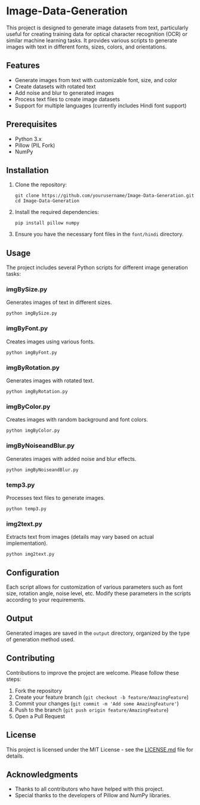 # Image-Data-Generation

This project is designed to generate image datasets from text, particularly useful for creating training data for optical character recognition (OCR) or similar machine learning tasks. It provides various scripts to generate images with text in different fonts, sizes, colors, and orientations.

## Features

- Generate images from text with customizable font, size, and color
- Create datasets with rotated text
- Add noise and blur to generated images
- Process text files to create image datasets
- Support for multiple languages (currently includes Hindi font support)

## Prerequisites

- Python 3.x
- Pillow (PIL Fork)
- NumPy

## Installation

1. Clone the repository:
   ```
   git clone https://github.com/yourusername/Image-Data-Generation.git
   cd Image-Data-Generation
   ```

2. Install the required dependencies:
   ```
   pip install pillow numpy
   ```

3. Ensure you have the necessary font files in the `font/hindi` directory.

## Usage

The project includes several Python scripts for different image generation tasks:

### imgBySize.py

Generates images of text in different sizes.

```
python imgBySize.py
```

### imgByFont.py

Creates images using various fonts.

```
python imgByFont.py
```

### imgByRotation.py

Generates images with rotated text.

```
python imgByRotation.py
```

### imgByColor.py

Creates images with random background and font colors.

```
python imgByColor.py
```

### imgByNoiseandBlur.py

Generates images with added noise and blur effects.

```
python imgByNoiseandBlur.py
```

### temp3.py

Processes text files to generate images.

```
python temp3.py
```

### img2text.py

Extracts text from images (details may vary based on actual implementation).

```
python img2text.py
```

## Configuration

Each script allows for customization of various parameters such as font size, rotation angle, noise level, etc. Modify these parameters in the scripts according to your requirements.

## Output

Generated images are saved in the `output` directory, organized by the type of generation method used.

## Contributing

Contributions to improve the project are welcome. Please follow these steps:

1. Fork the repository
2. Create your feature branch (`git checkout -b feature/AmazingFeature`)
3. Commit your changes (`git commit -m 'Add some AmazingFeature'`)
4. Push to the branch (`git push origin feature/AmazingFeature`)
5. Open a Pull Request

## License

This project is licensed under the MIT License - see the [LICENSE.md](LICENSE.md) file for details.

## Acknowledgments

- Thanks to all contributors who have helped with this project.
- Special thanks to the developers of Pillow and NumPy libraries.
